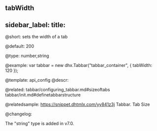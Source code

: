 tabWidth
---
sidebar_label: 
title: 
---          

@short: 
sets the width of a tab


@default:
200


@type: number,string

@example: 
var tabbar = new dhx.Tabbar("tabbar_container", {
    tabWidth: 120
});


@template:	api_config
@descr: 

@related: tabbar/configuring_tabbar.md#sizeoftabs
tabbar/init.md#definetabbarstructure

@relatedsample: https://snippet.dhtmlx.com/yy841z3j	Tabbar. Tab Size

@changelog:

The "string" type is added in v7.0.